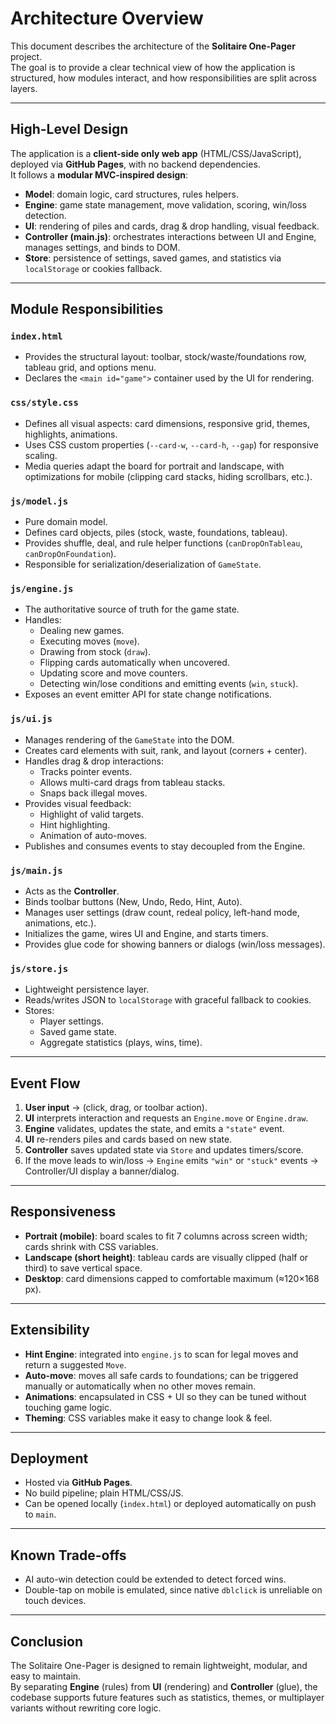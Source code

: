 # Architecture Overview

This document describes the architecture of the **Solitaire One-Pager** project.  
The goal is to provide a clear technical view of how the application is structured, how modules interact, and how responsibilities are split across layers.

---

## High-Level Design

The application is a **client-side only web app** (HTML/CSS/JavaScript), deployed via **GitHub Pages**, with no backend dependencies.  
It follows a **modular MVC-inspired design**:

- **Model**: domain logic, card structures, rules helpers.  
- **Engine**: game state management, move validation, scoring, win/loss detection.  
- **UI**: rendering of piles and cards, drag & drop handling, visual feedback.  
- **Controller (main.js)**: orchestrates interactions between UI and Engine, manages settings, and binds to DOM.  
- **Store**: persistence of settings, saved games, and statistics via `localStorage` or cookies fallback.  

---

## Module Responsibilities

### `index.html`
- Provides the structural layout: toolbar, stock/waste/foundations row, tableau grid, and options menu.
- Declares the `<main id="game">` container used by the UI for rendering.

### `css/style.css`
- Defines all visual aspects: card dimensions, responsive grid, themes, highlights, animations.
- Uses CSS custom properties (`--card-w`, `--card-h`, `--gap`) for responsive scaling.
- Media queries adapt the board for portrait and landscape, with optimizations for mobile (clipping card stacks, hiding scrollbars, etc.).

### `js/model.js`
- Pure domain model.
- Defines card objects, piles (stock, waste, foundations, tableau).
- Provides shuffle, deal, and rule helper functions (`canDropOnTableau`, `canDropOnFoundation`).
- Responsible for serialization/deserialization of `GameState`.

### `js/engine.js`
- The authoritative source of truth for the game state.
- Handles:
  - Dealing new games.
  - Executing moves (`move`).
  - Drawing from stock (`draw`).
  - Flipping cards automatically when uncovered.
  - Updating score and move counters.
  - Detecting win/lose conditions and emitting events (`win`, `stuck`).
- Exposes an event emitter API for state change notifications.

### `js/ui.js`
- Manages rendering of the `GameState` into the DOM.
- Creates card elements with suit, rank, and layout (corners + center).
- Handles drag & drop interactions:
  - Tracks pointer events.
  - Allows multi-card drags from tableau stacks.
  - Snaps back illegal moves.
- Provides visual feedback:
  - Highlight of valid targets.
  - Hint highlighting.
  - Animation of auto-moves.
- Publishes and consumes events to stay decoupled from the Engine.

### `js/main.js`
- Acts as the **Controller**.
- Binds toolbar buttons (New, Undo, Redo, Hint, Auto).
- Manages user settings (draw count, redeal policy, left-hand mode, animations, etc.).
- Initializes the game, wires UI and Engine, and starts timers.
- Provides glue code for showing banners or dialogs (win/loss messages).

### `js/store.js`
- Lightweight persistence layer.
- Reads/writes JSON to `localStorage` with graceful fallback to cookies.
- Stores:
  - Player settings.
  - Saved game state.
  - Aggregate statistics (plays, wins, time).

---

## Event Flow

1. **User input** → (click, drag, or toolbar action).
2. **UI** interprets interaction and requests an `Engine.move` or `Engine.draw`.
3. **Engine** validates, updates the state, and emits a `"state"` event.
4. **UI** re-renders piles and cards based on new state.
5. **Controller** saves updated state via `Store` and updates timers/score.
6. If the move leads to win/loss → `Engine` emits `"win"` or `"stuck"` events → Controller/UI display a banner/dialog.

---

## Responsiveness

- **Portrait (mobile)**: board scales to fit 7 columns across screen width; cards shrink with CSS variables.  
- **Landscape (short height)**: tableau cards are visually clipped (half or third) to save vertical space.  
- **Desktop**: card dimensions capped to comfortable maximum (≈120×168 px).  

---

## Extensibility

- **Hint Engine**: integrated into `engine.js` to scan for legal moves and return a suggested `Move`.
- **Auto-move**: moves all safe cards to foundations; can be triggered manually or automatically when no other moves remain.
- **Animations**: encapsulated in CSS + UI so they can be tuned without touching game logic.
- **Theming**: CSS variables make it easy to change look & feel.

---

## Deployment

- Hosted via **GitHub Pages**.  
- No build pipeline; plain HTML/CSS/JS.  
- Can be opened locally (`index.html`) or deployed automatically on push to `main`.

---

## Known Trade-offs

- AI auto-win detection could be extended to detect forced wins.
- Double-tap on mobile is emulated, since native `dblclick` is unreliable on touch devices.

---

## Conclusion

The Solitaire One-Pager is designed to remain lightweight, modular, and easy to maintain.  
By separating **Engine** (rules) from **UI** (rendering) and **Controller** (glue), the codebase supports future features such as statistics, themes, or multiplayer variants without rewriting core logic.
